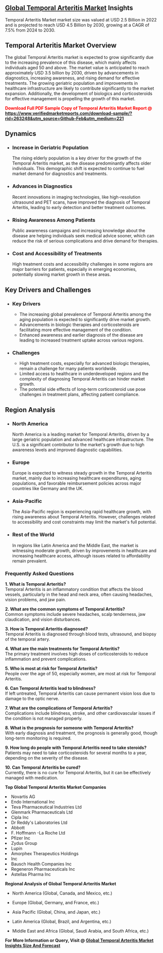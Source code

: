 <h2><a href="https://www.verifiedmarketreports.com/download-sample/?rid=263248&amp;utm_source=Github&amp;utm_medium=221" target="_blank">Global Temporal Arteritis Market</a> Insights</h2><p>Temporal Arteritis Market market size was valued at USD 2.5 Billion in 2022 and is projected to reach USD 4.5 Billion by 2030, growing at a CAGR of 7.5% from 2024 to 2030.</p><p> <h2>Temporal Arteritis Market Overview</h2> <p>The global Temporal Arteritis market is expected to grow significantly due to the increasing prevalence of this disease, which mainly affects individuals aged 50 and above. The market value is anticipated to reach approximately USD 3.5 billion by 2030, driven by advancements in diagnostics, increasing awareness, and rising demand for effective treatments. The growing geriatric population and improvements in healthcare infrastructure are likely to contribute significantly to the market expansion. Additionally, the development of biologics and corticosteroids for effective management is propelling the growth of this market.</p> <p><strong><p><span class=""><span style="color: #ff0000;"><strong>Download Full PDF Sample Copy of Temporal Arteritis Market Report</strong> @ </span><a href="https://www.verifiedmarketreports.com/download-sample/?rid=263248&amp;utm_source=Github-Feb&amp;utm_medium=221" target="_blank">https://www.verifiedmarketreports.com/download-sample/?rid=263248&amp;utm_source=Github-Feb&amp;utm_medium=221</a></span></p></strong></p> <h2>Dynamics</h2> <ul> <li><h3>Increase in Geriatric Population</h3> The rising elderly population is a key driver for the growth of the Temporal Arteritis market, as the disease predominantly affects older individuals. This demographic shift is expected to continue to fuel market demand for diagnostics and treatments.</li> <li><h3>Advances in Diagnostics</h3> Recent innovations in imaging technologies, like high-resolution ultrasound and PET scans, have improved the diagnosis of Temporal Arteritis, leading to early detection and better treatment outcomes.</li> <li><h3>Rising Awareness Among Patients</h3> Public awareness campaigns and increasing knowledge about the disease are helping individuals seek medical advice sooner, which can reduce the risk of serious complications and drive demand for therapies.</li> <li><h3>Cost and Accessibility of Treatments</h3> High treatment costs and accessibility challenges in some regions are major barriers for patients, especially in emerging economies, potentially slowing market growth in these areas.</li> </ul> <h2>Key Drivers and Challenges</h2> <ul> <li><h3>Key Drivers</h3> <ul> <li>The increasing global prevalence of Temporal Arteritis among the aging population is expected to significantly drive market growth.</li> <li>Advancements in biologic therapies and corticosteroids are facilitating more effective management of the condition.</li> <li>Enhanced awareness and earlier diagnosis of the disease are leading to increased treatment uptake across various regions.</li> </ul> </li> <li><h3>Challenges</h3> <ul> <li>High treatment costs, especially for advanced biologic therapies, remain a challenge for many patients worldwide.</li> <li>Limited access to healthcare in underdeveloped regions and the complexity of diagnosing Temporal Arteritis can hinder market growth.</li> <li>The potential side effects of long-term corticosteroid use pose challenges in treatment plans, affecting patient compliance.</li> </ul> </li> </ul> <h2>Region Analysis</h2> <ul> <li><h3>North America</h3> North America is a leading market for Temporal Arteritis, driven by a large geriatric population and advanced healthcare infrastructure. The U.S. is a significant contributor to the market's growth due to high awareness levels and improved diagnostic capabilities.</li> <li><h3>Europe</h3> Europe is expected to witness steady growth in the Temporal Arteritis market, mainly due to increasing healthcare expenditures, aging populations, and favorable reimbursement policies across major countries like Germany and the UK.</li> <li><h3>Asia-Pacific</h3> The Asia-Pacific region is experiencing rapid healthcare growth, with rising awareness about Temporal Arteritis. However, challenges related to accessibility and cost constraints may limit the market's full potential.</li> <li><h3>Rest of the World</h3> In regions like Latin America and the Middle East, the market is witnessing moderate growth, driven by improvements in healthcare and increasing healthcare access, although issues related to affordability remain prevalent.</li> </ul> <h3>Frequently Asked Questions</h3> <p><strong>1. What is Temporal Arteritis?</strong><br>Temporal Arteritis is an inflammatory condition that affects the blood vessels, particularly in the head and neck area, often causing headaches, vision problems, and jaw pain.</p> <p><strong>2. What are the common symptoms of Temporal Arteritis?</strong><br>Common symptoms include severe headaches, scalp tenderness, jaw claudication, and vision disturbances.</p> <p><strong>3. How is Temporal Arteritis diagnosed?</strong><br>Temporal Arteritis is diagnosed through blood tests, ultrasound, and biopsy of the temporal artery.</p> <p><strong>4. What are the main treatments for Temporal Arteritis?</strong><br>The primary treatment involves high doses of corticosteroids to reduce inflammation and prevent complications.</p> <p><strong>5. Who is most at risk for Temporal Arteritis?</strong><br>People over the age of 50, especially women, are most at risk for Temporal Arteritis.</p> <p><strong>6. Can Temporal Arteritis lead to blindness?</strong><br>If left untreated, Temporal Arteritis can cause permanent vision loss due to damage to the optic nerve.</p> <p><strong>7. What are the complications of Temporal Arteritis?</strong><br>Complications include blindness, stroke, and other cardiovascular issues if the condition is not managed properly.</p> <p><strong>8. What is the prognosis for someone with Temporal Arteritis?</strong><br>With early diagnosis and treatment, the prognosis is generally good, though long-term monitoring is required.</p> <p><strong>9. How long do people with Temporal Arteritis need to take steroids?</strong><br>Patients may need to take corticosteroids for several months to a year, depending on the severity of the disease.</p> <p><strong>10. Can Temporal Arteritis be cured?</strong><br>Currently, there is no cure for Temporal Arteritis, but it can be effectively managed with medication.</p> </p><p><strong>Top Global Temporal Arteritis Market Companies</strong></p><div data-test-id=""><p><li>Novartis AG</li><li> Endo International Inc</li><li> Teva Pharmaceutical Industries Ltd</li><li> Glenmark Pharmaceuticals Ltd</li><li> Cipla Inc</li><li> Dr Reddy's Laboratories Ltd</li><li> Abbott</li><li> F. Hoffmann -La Roche Ltd</li><li> Pfizer Inc</li><li> Zydus Group</li><li> Lupin</li><li> Amorphex Therapeutics Holdings</li><li> Inc</li><li> Bausch Health Companies Inc</li><li> Regeneron Pharmaceuticals Inc</li><li> Astellas Pharma Inc</li></p><div><strong>Regional Analysis of&nbsp;Global Temporal Arteritis Market</strong></div><ul><li dir="ltr"><p dir="ltr">North America&nbsp;(Global, Canada, and Mexico, etc.)</p></li><li dir="ltr"><p dir="ltr">Europe (Global, Germany, and France, etc.)</p></li><li dir="ltr"><p dir="ltr">Asia Pacific&nbsp;(Global, China, and Japan, etc.)</p></li><li dir="ltr"><p dir="ltr">Latin America&nbsp;(Global, Brazil, and Argentina, etc.)</p></li><li dir="ltr">Middle East and Africa&nbsp;(Global, Saudi Arabia, and South Africa, etc.)</li></ul><p><strong>For More Information or Query, Visit @&nbsp;</strong><strong><a href="https://www.verifiedmarketreports.com/product/temporal-arteritis-market/?utm_source=Github&amp;utm_medium=221" target="_blank">Global Temporal Arteritis Market Insights Size And Forecast</a></strong></p></div>
